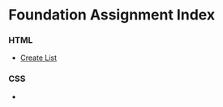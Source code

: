 # Foundation Assignment Index

### HTML
- [Create List](./assignments/foundations/html/index.html)

### CSS
- 